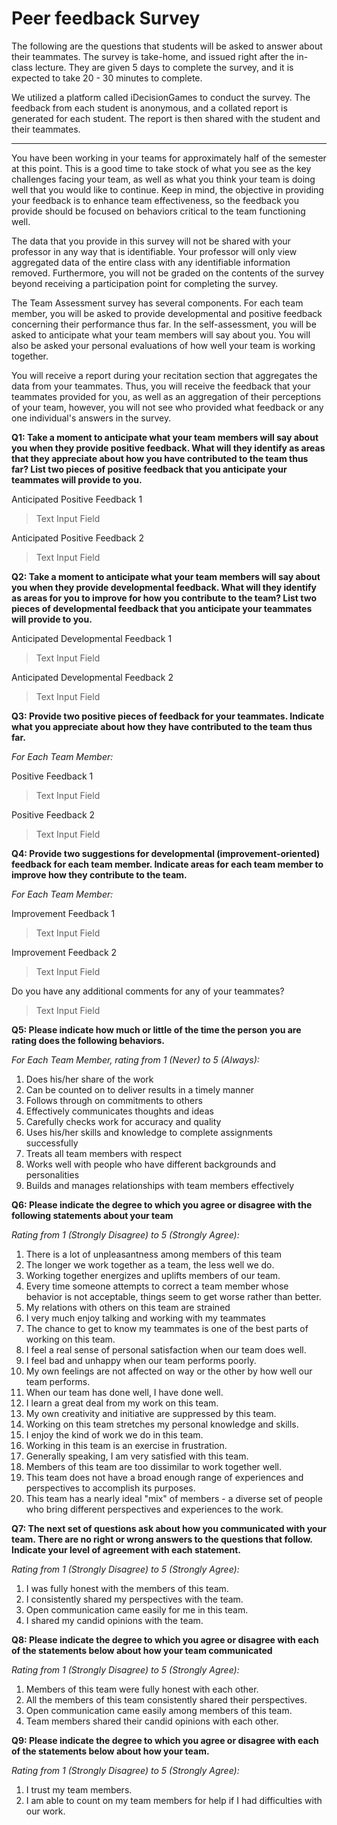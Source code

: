 # Peer feedback Survey 
The following are the questions that students will be asked to answer about their teammates. The survey is take-home, and issued right after the in-class lecture. They are given 5 days to complete the survey, and it is expected to take 20 - 30 minutes to complete.

We utilized a platform called iDecisionGames to conduct the survey. The feedback from each student is anonymous, and a collated report is generated for each student. The report is then shared with the student and their teammates.

--- 

You have been working in your teams for approximately half of the semester at this point. This is a good time to take stock of what you see as the key challenges facing your team, as well as what you think your team is doing well that you would like to continue. Keep in mind, the objective in providing your feedback is to enhance team effectiveness, so the feedback you provide should be focused on behaviors critical to the team functioning well.

The data that you provide in this survey will not be shared with your professor in any way that is identifiable. Your professor will only view aggregated data of the entire class with any identifiable information removed. Furthermore, you will not be graded on the contents of the survey beyond receiving a participation point for completing the survey.

The Team Assessment survey has several components. For each team member, you will be asked to provide developmental and positive feedback concerning their performance thus far. In the self-assessment, you will be asked to anticipate what your team members will say about you. You will also be asked your personal evaluations of how well your team is working together.

You will receive a report during your recitation section that aggregates the data from your teammates. Thus, you will receive the feedback that your teammates provided for you, as well as an aggregation of their perceptions of your team, however, you will not see who provided what feedback or any one individual's answers in the survey.

**Q1: Take a moment to anticipate what your team members will say about you when they provide positive feedback. What will they identify as areas that they appreciate about how you have contributed to the team thus far? List two pieces of positive feedback that you anticipate your teammates will provide to you.**

Anticipated Positive Feedback 1
> Text Input Field

Anticipated Positive Feedback 2
> Text Input Field

**Q2: Take a moment to anticipate what your team members will say about you when they provide developmental feedback. What will they identify as areas for you to improve for how you contribute to the team? List two pieces of developmental feedback that you anticipate your teammates will provide to you.**

Anticipated Developmental Feedback 1
> Text Input Field

Anticipated Developmental Feedback 2
> Text Input Field

**Q3: Provide two positive pieces of feedback for your teammates. Indicate what you appreciate about how they have contributed to the team thus far.**

*For Each Team Member:*

Positive Feedback 1
> Text Input Field

Positive Feedback 2
> Text Input Field

**Q4: Provide two suggestions for developmental (improvement-oriented) feedback for each team member. Indicate areas for each team member to improve how they contribute to the team.**

*For Each Team Member:*

Improvement Feedback 1
> Text Input Field

Improvement Feedback 2
> Text Input Field

Do you have any additional comments for any of your teammates?
> Text Input Field

**Q5: Please indicate how much or little of the time the person you are rating does the following behaviors.**

*For Each Team Member, rating from 1 (Never) to 5 (Always):*

1. Does his/her share of the work
2. Can be counted on to deliver results in a timely manner
3. Follows through on commitments to others
4. Effectively communicates thoughts and ideas
5. Carefully checks work for accuracy and quality
6. Uses his/her skills and knowledge to complete assignments successfully
7. Treats all team members with respect
8. Works well with people who have different backgrounds and personalities
9. Builds and manages relationships with team members effectively


**Q6: Please indicate the degree to which you agree or disagree with the following statements about your team**

*Rating from 1 (Strongly Disagree) to 5 (Strongly Agree):*

1. There is a lot of unpleasantness among members of this team
2. The longer we work together as a team, the less well we do.
3. Working together energizes and uplifts members of our team.
4. Every time someone attempts to correct a team member whose behavior is not acceptable, things seem to get worse rather than better.
5. My relations with others on this team are strained
6. I very much enjoy talking and working with my teammates
7. The chance to get to know my teammates is one of the best parts of working on this team.
8. I feel a real sense of personal satisfaction when our team does well.
9. I feel bad and unhappy when our team performs poorly.
10. My own feelings are not affected on way or the other by how well our team performs.
11. When our team has done well, I have done well.
12. I learn a great deal from my work on this team.
13. My own creativity and initiative are suppressed by this team.
14. Working on this team stretches my personal knowledge and skills.
15. I enjoy the kind of work we do in this team.
16. Working in this team is an exercise in frustration.
17. Generally speaking, I am very satisfied with this team.
18. Members of this team are too dissimilar to work together well.
19. This team does not have a broad enough  range of experiences and perspectives to accomplish its purposes.
20. This team has a nearly ideal "mix" of members - a diverse set of people who bring different perspectives and experiences to the work.

**Q7: The next set of questions ask about how you communicated with your team. There are no right or wrong answers to the questions that follow. Indicate your level of agreement with each statement.**

*Rating from 1 (Strongly Disagree) to 5 (Strongly Agree):*
1. I was fully honest with the members of this team.
2. I consistently shared my perspectives with the team.
3. Open communication came easily for me in this team.
4. I shared my candid opinions with the team.

**Q8: Please indicate the degree to which you agree or disagree with each of the statements below about how your team communicated**

*Rating from 1 (Strongly Disagree) to 5 (Strongly Agree):*
1. Members of this team were fully honest with each other.
2. All the members of this team consistently shared their perspectives.
3. Open communication came easily among members of this team.
4. Team members shared their candid opinions with each other.

**Q9: Please indicate the degree to which you agree or disagree with each of the statements below about how your team.**

*Rating from 1 (Strongly Disagree) to 5 (Strongly Agree):*
1. I trust my team members.
2. I am able to count on my team members for help if I had difficulties with our work.